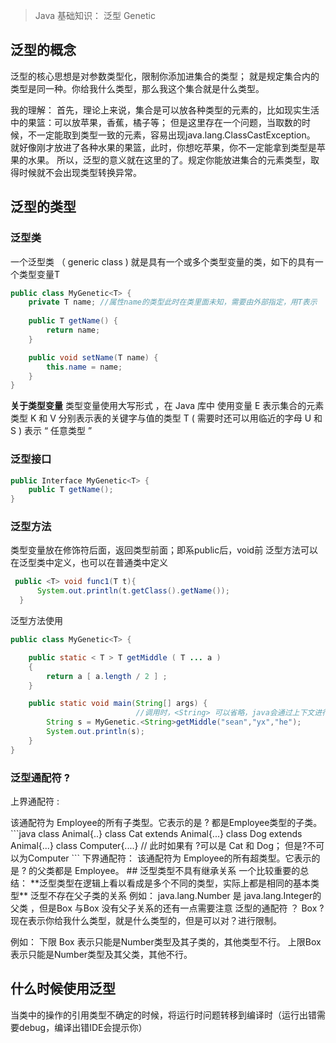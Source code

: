 > Java 基础知识： 泛型 Genetic

## 泛型的概念
泛型的核心思想是对参数类型化，限制你添加进集合的类型；
就是规定集合内的类型是同一种。你给我什么类型，那么我这个集合就是什么类型。

我的理解：
首先，理论上来说，集合是可以放各种类型的元素的，比如现实生活中的果篮：可以放苹果，香蕉，橘子等；
但是这里存在一个问题，当取数的时候，不一定能取到类型一致的元素，容易出现java.lang.ClassCastException。
就好像刚才放进了各种水果的果篮，此时，你想吃苹果，你不一定能拿到类型是苹果的水果。
所以，泛型的意义就在这里的了。规定你能放进集合的元素类型，取得时候就不会出现类型转换异常。
## 泛型的类型
### 泛型类
一个泛型类 （ generic class ) 就是具有一个或多个类型变量的类，如下的具有一个类型变量T
```java
public class MyGenetic<T> {
    private T name; //属性name的类型此时在类里面未知，需要由外部指定，用T表示
    
    public T getName() {
        return name;
    }

    public void setName(T name) {
        this.name = name;
    }
}
```
**关于类型变量**
类型变量使用大写形式 ，在 Java 库中 
使用变量 E 表示集合的元素类型 
K 和 V 分别表示表的关键字与值的类型 
T ( 需要时还可以用临近的字母 U 和 S ) 表示 “ 任意类型 ” 

### 泛型接口
```java
public Interface MyGenetic<T> {
    public T getName();
}
```
### 泛型方法
类型变量放在修饰符后面，返回类型前面；即系public后，void前
泛型方法可以在泛型类中定义，也可以在普通类中定义
```java
 public <T> void func1(T t){
      System.out.println(t.getClass().getName());
  }
```
泛型方法使用
```java
public class MyGenetic<T> {

    public static < T > T getMiddle ( T ... a )
    {
        return a [ a.length / 2 ] ;
    }

    public static void main(String[] args) {
        					//调用时，<String> 可以省略，java会通过上下文进行类型推断
        String s = MyGenetic.<String>getMiddle("sean","yx","he"); 
        System.out.println(s);
    }
}
```
### 泛型通配符 ?
上界通配符 :
 <? extends Employee> 该通配符为 Employee的所有⼦类型。它表示的是 ? 都是Employee类型的⼦类。
```java
class Animal{..}

class Cat extends Animal{...}

class Dog extends Animal{...}

class Computer{....}

// 此时如果有 <? extends Animal>  ?可以是 Cat 和 Dog； 但是?不可以为Computer
```

下界通配符：
<? super Employee> 该通配符为 Employee的所有超类型。它表示的是 ? 的⽗类都是 Employee。
## 泛型类型不具有继承关系
一个比较重要的总结： **泛型类型在逻辑上看以看成是多个不同的类型，实际上都是相同的基本类型** 泛型不存在父子类的关系

例如： java.lang.Number 是 java.lang.Integer的父类 ，但是Box<Number> 与Box<Integer> 没有父子关系的还有一点需要注意 泛型的通配符 ？ Box<?> ?现在表示你给我什么类型，就是什么类型的，但是可以对？进行限制。 

例如： 下限 Box<X extends Number> 表示只能是Number类型及其子类的，其他类型不行。 上限Box<X super Number> 表示只能是Number类型及其父类，其他不行。
## 什么时候使用泛型
当类中的操作的引用类型不确定的时候，将运行时问题转移到编译时（运行出错需要debug，编译出错IDE会提示你）

